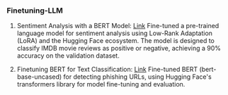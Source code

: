 ### Finetuning-LLM

1. Sentiment Analysis with a BERT Model:
   [Link](https://colab.research.google.com/drive/1opm8H-tuzuoX4EzTuIeUwavaQFQCl2DO?usp=sharing) 
Fine-tuned a pre-trained language model for sentiment analysis using Low-Rank Adaptation (LoRA) and the Hugging Face ecosystem. The model is designed to classify IMDB movie reviews as positive or negative, achieving a 90% accuracy on the validation dataset.

2. Finetuning BERT for Text Classification:
   [Link](https://colab.research.google.com/drive/1IYFWsqcP6Ceme__NHrrWCClmDrNEe4Yr?usp=sharing)
   Fine-tuned BERT (bert-base-uncased) for detecting phishing URLs, using Hugging Face's transformers library for model fine-tuning and evaluation.

